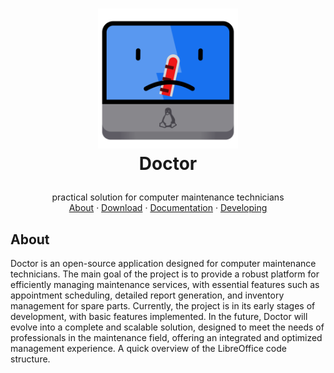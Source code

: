 <h1>
  <p align="center">
  <img width="224" alt="logo" src="https://raw.githubusercontent.com/Talison-Silva/doctor/c32eff932584e3fc0700bb8919093bb786fdb21f/flatpak/resources/icons/doctor.svg">
  </br>Doctor
</h1>
  <p align="center">
    practical solution for computer maintenance technicians
    <br />
    <a href="#">About</a>
    ·
    <a href="#">Download</a>
    ·
    <a href="#">Documentation</a>
    ·
    <a href="#">Developing</a>
  </p>
</p>

## About
Doctor is an open-source application designed for computer maintenance technicians. The main goal of the project is to provide a robust platform for efficiently managing maintenance services, with essential features such as appointment scheduling, detailed report generation, and inventory management for spare parts.
Currently, the project is in its early stages of development, with basic features implemented. In the future, Doctor will evolve into a complete and scalable solution, designed to meet the needs of professionals in the maintenance field, offering an integrated and optimized management experience.
A quick overview of the LibreOffice code structure.
